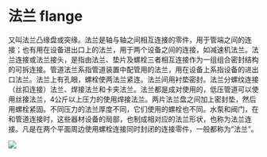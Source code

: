 # 法兰 flange
又叫法兰凸缘盘或突缘。法兰是轴与轴之间相互连接的零件，用于管端之间的连接；也有用在设备进出口上的法兰，用于两个设备之间的连接，如减速机法兰。法兰连接或法兰接头，是指由法兰、垫片及螺栓三者相互连接作为一组组合密封结构的可拆连接。管道法兰系指管道装置中配管用的法兰，用在设备上系指设备的进出口法兰。法兰上有孔眼，螺栓使两法兰紧连。法兰间用衬垫密封。法兰分螺纹连接（丝扣连接）法兰、焊接法兰和卡夹法兰。法兰都是成对使用的，低压管道可以使用丝接法兰，4公斤以上压力的使用焊接法兰。两片法兰盘之间加上密封垫，然后用螺栓紧固。不同压力的法兰厚度不同，它们使用的螺栓也不同。水泵和阀门，在和管道连接时，这些器材设备的局部，也制成相对应的法兰形状，也称为法兰连接。凡是在两个平面周边使用螺栓连接同时封闭的连接零件，一般都称为“法兰”。


![](..\..\..\photos\法兰.jpg)
